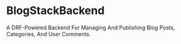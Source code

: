 # BlogStackBackend
A DRF-Powered Backend For Managing And Publishing Blog Posts, Categories, And User Comments.
